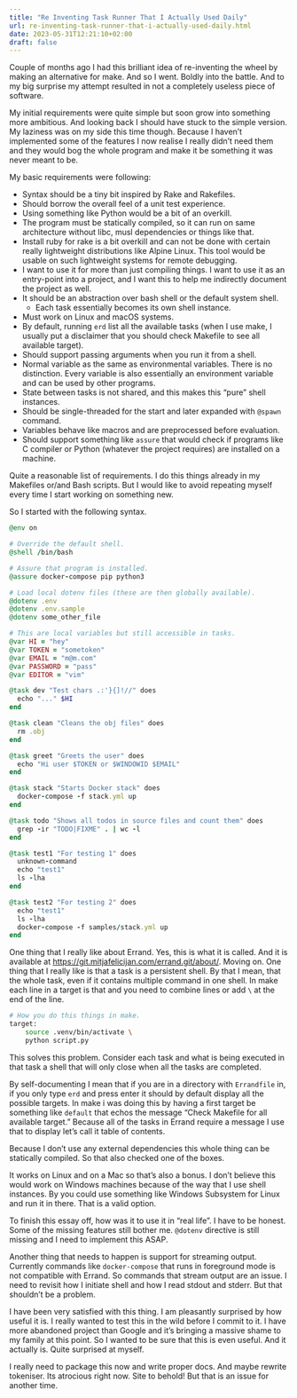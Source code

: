 ```yaml
---
title: "Re Inventing Task Runner That I Actually Used Daily"
url: re-inventing-task-runner-that-i-actually-used-daily.html
date: 2023-05-31T12:21:10+02:00
draft: false
---
```


Couple of months ago I had this brilliant idea of re-inventing the wheel by making an alternative for make. And so I went. Boldly into the battle. And to my big surprise my attempt resulted in not a completely useless piece of software.

My initial requirements were quite simple but soon grow into something more ambitious. And looking back I should have stuck to the simple version. My laziness was on my side this time though. Because I haven’t implemented some of the features I now realise I really didn’t need them and they would bog the whole program and make it be something it was never meant to be.

My basic requirements were following:

- Syntax should be a tiny bit inspired by Rake and Rakefiles.
- Should borrow the overall feel of a unit test experience.
- Using something like Python would be a bit of an overkill.
- The program must be statically compiled, so it can run on same architecture without libc, musl dependencies or things like that.
- Install ruby for rake is a bit overkill and can not be done with certain really lightweight distributions like Alpine Linux. This tool would be usable on such lightweight systems for remote debugging.
- I want to use it for more than just compiling things. I want to use it as an entry-point into a project, and I want this to help me indirectly document the project as well.
- It should be an abstraction over bash shell or the default system shell.
    - Each task essentially becomes its own shell instance.
- Must work on Linux and macOS systems.
- By default, running `erd` list all the available tasks (when I use make, I usually put a disclaimer that you should check Makefile to see all available target).
- Should support passing arguments when you run it from a shell.
- Normal variable as the same as environmental variables. There is no distinction. Every variable is also essentially an environment variable and can be used by other programs.
- State between tasks is not shared, and this makes this “pure” shell instances.
- Should be single-threaded for the start and later expanded with `@spawn` command.
- Variables behave like macros and are preprocessed before evaluation.
- Should support something like `assure` that would check if programs like C compiler or Python (whatever the project requires) are installed on a machine.

Quite a reasonable list of requirements. I do this things already in my Makefiles or/and Bash scripts. But I would like to avoid repeating myself every time I start working on something new.

So I started with the following syntax.

```ruby
@env on

# Override the default shell.
@shell /bin/bash

# Assure that program is installed.
@assure docker-compose pip python3

# Load local dotenv files (these are then globally available).
@dotenv .env
@dotenv .env.sample
@dotenv some_other_file

# This are local variables but still accessible in tasks.
@var HI = "hey"
@var TOKEN = "sometoken"
@var EMAIL = "m@m.com"
@var PASSWORD = "pass"
@var EDITOR = "vim"

@task dev "Test chars .:'}{]!//" does
  echo "..." $HI
end

@task clean "Cleans the obj files" does
  rm .obj
end

@task greet "Greets the user" does
  echo "Hi user $TOKEN or $WINDOWID $EMAIL"
end

@task stack "Starts Docker stack" does
  docker-compose -f stack.yml up
end

@task todo "Shows all todos in source files and count them" does
  grep -ir "TODO|FIXME" . | wc -l
end

@task test1 "For testing 1" does
  unknown-command
  echo "test1"
  ls -lha
end

@task test2 "For testing 2" does
  echo "test1"
  ls -lha
  docker-compose -f samples/stack.yml up
end
```

One thing that I really like about Errand. Yes, this is what it is called. And it is available at https://git.mitjafelicijan.com/errand.git/about/. Moving on. One thing that I really like is that a task is a persistent shell. By that I mean, that the whole task, even if it contains multiple command in one shell. In make each line in a target is that and you need to combine lines or add `\` at the end of the line.

```bash
# How you do this things in make.
target:
	source .venv/bin/activate \
	python script.py
```

This solves this problem. Consider each task and what is being executed in that task a shell that will only close when all the tasks are completed.

By self-documenting I mean that if you are in a directory with `Errandfile` in, if you only type `erd` and press enter it should by default display all the possible targets. In make i was doing this by having a first target be something like `default` that echos the message “Check Makefile for all available target.” Because all of the tasks in Errand require a message I use that to display let’s call it table of contents.

Because I don’t use any external dependencies this whole thing can be statically compiled. So that also checked one of the boxes.

It works on Linux and on a Mac so that’s also a bonus. I don’t believe this would work on Windows machines because of the way that I use shell instances. By you could use something like Windows Subsystem for Linux and run it in there. That is a valid option.

To finish this essay off, how was it to use it in “real life”. I have to be honest. Some of the missing features still bother me. `@dotenv` directive is still missing and I need to implement this ASAP.

Another thing that needs to happen is support for streaming output. Currently commands like `docker-compose` that runs in foreground mode is not compatible with Errand. So commands that stream output are an issue. I need to revisit how I initiate shell and how I read stdout and stderr. But that shouldn’t be a problem.

I have been very satisfied with this thing. I am pleasantly surprised by how useful it is. I really wanted to test this in the wild before I commit to it. I have more abandoned project than Google and it’s bringing a massive shame to my family at this point. So I wanted to be sure that this is even useful. And it actually is. Quite surprised at myself.

I really need to package this now and write proper docs. And maybe rewrite tokeniser. Its atrocious right now. Site to behold! But that is an issue for another time.
